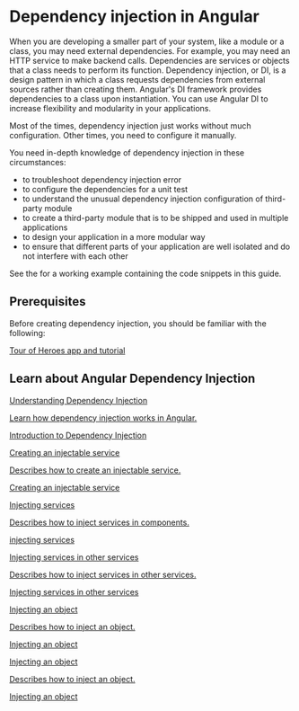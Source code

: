 # Dependency injection in Angular

When you are developing a smaller part of your system, like a module or a class, you may need external dependencies. For example, you may need an HTTP service to make backend calls. Dependencies are services or objects that a class needs to perform its function. Dependency injection, or DI, is a design pattern in which a class requests dependencies from external sources rather than creating them. Angular's DI framework provides dependencies to a class upon instantiation. You can use Angular DI to increase flexibility and modularity in your applications. 

Most of the times, dependency injection just works without much configuration. Other times, you need to configure it manually.

You need in-depth knowledge of dependency injection in these circumstances:

* to troubleshoot dependency injection error
* to configure the dependencies for a unit test
* to understand the unusual dependency injection configuration of third-party module
* to create a third-party module that is to be shipped and used in multiple applications
* to design your application in a more modular way
* to ensure that different parts of your application are well isolated and do not interfere with each other


<div class="alert is-helpful">

See the <live-example></live-example> for a working example containing the code snippets in this guide.

</div>

## Prerequisites

Before creating dependency injection, you should be familiar with the following:

[Tour of Heroes app and tutorial](turotial)

## Learn about Angular Dependency Injection

<div class="card-container">
  <a href="guide/dependency-injection-intro" class="docs-card" title="Understanding Dependency Injection">
    <section>Understanding Dependency Injection</section>
    <p>Learn how dependency injection works in Angular.</p>
    <p class="card-footer">Introduction to Dependency Injection</p>
  </a>
  <a href="guide/creating-injectable-service" class="docs-card" title="Creating an injectable service">
    <section>Creating an injectable service</section>
    <p>Describes how to create an injectable service.</p>
    <p class="card-footer">Creating an injectable service</p>
  </a>
  <a href="guide/inject-service-in-component" class="docs-card" title="Injecting services">
    <section>Injecting services</section>
    <p>Describes how to inject services in components.</p>
    <p class="card-footer">injecting services</p>
  </a>
  <a href="guide/inject-service-in-service" class="docs-card" title="Injecting services in other services">
    <section>Injecting services in other services</section>
    <p>Describes how to inject services in other services.</p>
    <p class="card-footer">Injecting services in other services</p>
  </a>
  <a href="guide/inject-object" class="docs-card" title="Injecting an object">
    <section>Injecting an object</section>
    <p>Describes how to inject an object.</p>
    <p class="card-footer">Injecting an object</p>
  </a>
  <a href="guide/inject-object" class="docs-card" title="Injecting an object">
    <section>Injecting an object</section>
    <p>Describes how to inject an object.</p>
    <p class="card-footer">Injecting an object</p>
  </a>
</div>
